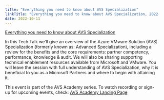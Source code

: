 ```yaml
---
title: "Everything you need to know about AVS Specialization"
linkTitle: "Everything you need to know about AVS Specialization, 2022-10-11"
date: 2022-10-11
---
```


[Everything you need to know about AVS Specialization](https://msuspartners.eventbuilder.com/event/65447?source=AVSAcademy)

In this Tech Talk we'll give an overview of the Azure VMware Solution (AVS) Specialization (formerly known as: Advanced Specialization), including a review for the benefits and the core requirements: partner competency, performance, knowledge & audit. We will also be sharing supporting technical enablement resources available from Microsoft and VMware. You will leave the session with full understanding of AVS Specialization, why it is beneficial to you as a Microsoft Partners and where to begin with attaining it.

This event is part of the AVS Academy series. To watch recording or sign-up for upcoming events, check: [AVS Academy Landing Page](https://aka.ms/AVSAcademy)